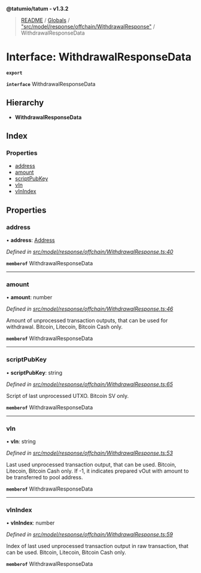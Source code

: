**@tatumio/tatum - v1.3.2**

> [README](../README.md) / [Globals](../globals.md) / ["src/model/response/offchain/WithdrawalResponse"](../modules/_src_model_response_offchain_withdrawalresponse_.md) / WithdrawalResponseData

# Interface: WithdrawalResponseData

**`export`** 

**`interface`** WithdrawalResponseData

## Hierarchy

* **WithdrawalResponseData**

## Index

### Properties

* [address](_src_model_response_offchain_withdrawalresponse_.withdrawalresponsedata.md#address)
* [amount](_src_model_response_offchain_withdrawalresponse_.withdrawalresponsedata.md#amount)
* [scriptPubKey](_src_model_response_offchain_withdrawalresponse_.withdrawalresponsedata.md#scriptpubkey)
* [vIn](_src_model_response_offchain_withdrawalresponse_.withdrawalresponsedata.md#vin)
* [vInIndex](_src_model_response_offchain_withdrawalresponse_.withdrawalresponsedata.md#vinindex)

## Properties

### address

•  **address**: [Address](_src_model_response_offchain_address_.address.md)

*Defined in [src/model/response/offchain/WithdrawalResponse.ts:40](https://github.com/tatumio/tatum-js/blob/b9ab1e4/src/model/response/offchain/WithdrawalResponse.ts#L40)*

**`memberof`** WithdrawalResponseData

___

### amount

•  **amount**: number

*Defined in [src/model/response/offchain/WithdrawalResponse.ts:46](https://github.com/tatumio/tatum-js/blob/b9ab1e4/src/model/response/offchain/WithdrawalResponse.ts#L46)*

Amount of unprocessed transaction outputs, that can be used for withdrawal. Bitcoin, Litecoin, Bitcoin Cash only.

**`memberof`** WithdrawalResponseData

___

### scriptPubKey

•  **scriptPubKey**: string

*Defined in [src/model/response/offchain/WithdrawalResponse.ts:65](https://github.com/tatumio/tatum-js/blob/b9ab1e4/src/model/response/offchain/WithdrawalResponse.ts#L65)*

Script of last unprocessed UTXO. Bitcoin SV only.

**`memberof`** WithdrawalResponseData

___

### vIn

•  **vIn**: string

*Defined in [src/model/response/offchain/WithdrawalResponse.ts:53](https://github.com/tatumio/tatum-js/blob/b9ab1e4/src/model/response/offchain/WithdrawalResponse.ts#L53)*

Last used unprocessed transaction output, that can be used.
Bitcoin, Litecoin, Bitcoin Cash only. If -1, it indicates prepared vOut with amount to be transferred to pool address.

**`memberof`** WithdrawalResponseData

___

### vInIndex

•  **vInIndex**: number

*Defined in [src/model/response/offchain/WithdrawalResponse.ts:59](https://github.com/tatumio/tatum-js/blob/b9ab1e4/src/model/response/offchain/WithdrawalResponse.ts#L59)*

Index of last used unprocessed transaction output in raw transaction, that can be used. Bitcoin, Litecoin, Bitcoin Cash only.

**`memberof`** WithdrawalResponseData
